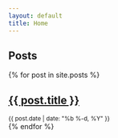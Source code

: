 ```yaml
---
layout: default
title: Home
---
```


## Posts

{% for post in site.posts %}
  <div class="post">
    <h2><a href="{{ post.url }}">{{ post.title }}</a></h2>
    <small>{{ post.date | date: "%b %-d, %Y" }}</small>
  </div>
{% endfor %}

